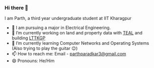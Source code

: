 ### Hi there 👋

I am Parth, a third year undergraduate student at IIT Kharagpur

- :book: I am pursuing a major in Electrical Engineering.
- 🔭 I’m currently working on land and property data with [TEAL](https://www.tealindia.in/) and building [LTTKGP](https://github.com/lttkgp)
- 🌱 I’m currently learning Computer Networks and Operating Systems (Also trying to play the guitar :wink:)
- 📫 How to reach me: Email - parthparadkar3@gmail.com
- 😄 Pronouns: He/Him
